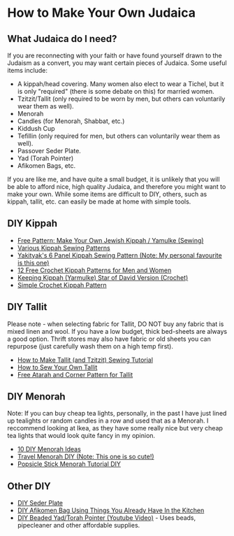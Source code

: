 # How to Make Your Own Judaica

## What Judaica do I need?

If you are reconnecting with your faith or have found yourself drawn to the Judaism as a convert, you may want certain pieces of Judaica. Some useful items include:

- A kippah/head covering. Many women also elect to wear a Tichel, but it is only "required" (there is some debate on this) for married women.
- Tzitzit/Tallit (only required to be worn by men, but others can voluntarily wear them as well).
- Menorah
- Candles (for Menorah, Shabbat, etc.)
- Kiddush Cup
- Tefillin (only required for men, but others can voluntarily wear them as well).
- Passover Seder Plate.
- Yad (Torah Pointer)
- Afikomen Bags, etc.

If you are like me, and have quite a small budget, it is unlikely that you will be able to afford nice, high quality Judaica, and therefore you might want to make your own. While some items are difficult to DIY, others, such as kippah, tallit, etc. can easily be made at home with simple tools.

## DIY Kippah

- [Free Pattern: Make Your Own Jewish Kippah / Yamulke (Sewing)](https://tarareed.com/kippah-pattern/)
- [Various Kippah Sewing Patterns](https://www.eyemu.info/)
- [Yakityak's 6 Panel Kippah Sewing Pattern (Note: My personal favourite is this one)](https://www.yakityak.com/YakKippahPattern.pdf)
- [12 Free Crochet Kippah Patterns for Men and Women](http://www.chemknits.com/2014/10/free-kippah-crochet-patterns.html)
- [Keeping Kippah (Yarmulke) Star of David Version (Crochet)](https://www.ravelry.com/patterns/library/keeping-kippah-yarmulke-star-of-david-version)
- [Simple Crochet Kippah Pattern](https://www.purlsoho.com/create/2017/03/17/crocheted-yarmulkes/)

## DIY Tallit

Please note - when selecting fabric for Tallit, DO NOT buy any fabric that is mixed linen and wool. If you have a low budget, thick bed-sheets are always a good option. Thrift stores may also have fabric or old sheets you can repurpose (just carefully wash them on a high temp first).

- [How to Make Tallit (and Tzitzit) Sewing Tutorial](https://www.myjewishlearning.com/article/making-your-own-ritual-objects/)
- [How to Sew Your Own Tallit](https://sewjewish.com/2013/08/04/how-to-sew-a-tallit-tallis-prayer-shawl/)
- [Free Atarah and Corner Pattern for Tallit](https://sewjewish.com/2013/08/22/free-atarah-and-corner-pattern-handmade-tallit-pdf-sj1036/)

## DIY Menorah

Note: If you can buy cheap tea lights, personally, in the past I have just lined up tealights or random candles in a row and used that as a Menorah. I reccommend looking at Ikea, as they have some really nice but very cheap tea lights that would look quite fancy in my opinion.

- [10 DIY Menorah Ideas](https://www.thesprucecrafts.com/diy-menorahs-1791433#:~:text=Another%20thrifty%20way%20to%20make,traditional%20spot%20to%20put%20one.)
- [Travel Menorah DIY (Note: This one is so cute!)](https://www.youtube.com/watch?v=LRJX-4BSBX4)
- [Popsicle Stick Menorah Tutorial DIY](https://www.youtube.com/watch?v=ys96m746thE)

## Other DIY

- [DIY Seder Plate](https://pjlibrary.org/beyond-books/pjblog/february-2019/how-to-make-your-own-seder-plate)
- [DIY Afikomen Bag Using Things You Already Have In the Kitchen](https://pjlibrary.org/beyond-books/pjblog/february-2019/how-to-make-an-easy-afikomen-bag)
- [DIY Beaded Yad/Torah Pointer (Youtube Video)](https://www.youtube.com/watch?v=oJqQXx-AqPY) - Uses beads, pipecleaner and other affordable supplies.

